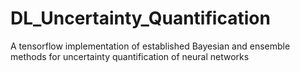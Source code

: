 # DL_Uncertainty_Quantification
A tensorflow implementation of established Bayesian and ensemble methods for uncertainty quantification of neural networks
